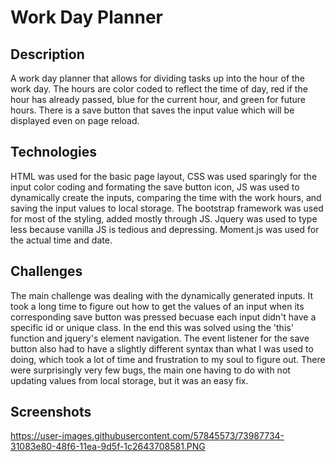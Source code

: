 # Work Day Planner

## Description
A work day planner that allows for dividing tasks up into the hour of the work day. The hours are color coded to reflect the time of day, red if the hour has already passed, blue for the current hour, and green for future hours. There is a save button that saves the input value which will be displayed even on page reload.

## Technologies
HTML was used for the basic page layout, CSS was used sparingly for the input color coding and formating the save button icon, JS was used to dynamically create the inputs, comparing the time with the work hours, and saving the input values to local storage. The bootstrap framework was used for most of the styling, added mostly through JS. Jquery was used to type less because vanilla JS is tedious and depressing. Moment.js was used for the actual time and date.

## Challenges
The main challenge was dealing with the dynamically generated inputs. It took a long time to figure out how to get the values of an input when its corresponding save button was pressed becuase each input didn't have a specific id or unique class. In the end this was solved using the 'this' function and jquery's element navigation. The event listener for the save button also had to have a slightly different syntax than what I was used to doing, which took a lot of time and frustration to my soul to figure out. There were surprisingly very few bugs, the main one having to do with not updating values from local storage, but it was an easy fix.

## Screenshots
https://user-images.githubusercontent.com/57845573/73987734-31083e80-48f6-11ea-9d5f-1c2643708581.PNG
